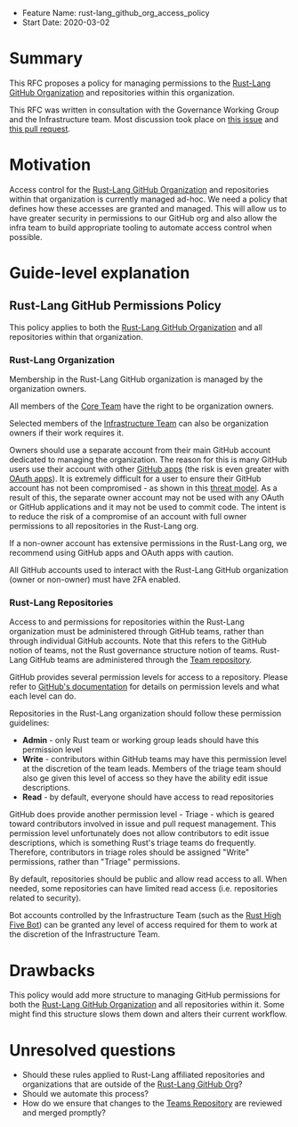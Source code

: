 - Feature Name: rust-lang_github_org_access_policy 
- Start Date: 2020-03-02 

# Summary
[summary]: #summary

This RFC proposes a policy for managing permissions to the [Rust-Lang GitHub Organization](https://www.github.com/rust-lang) and repositories within this organization.

This RFC was written in consultation with the Governance Working Group and the Infrastructure team. Most discussion took place on [this issue](https://github.com/rust-lang/wg-governance) and [this pull request](https://github.com/rust-lang/wg-governance/pull/42).

# Motivation
[motivation]: #motivation

Access control for the [Rust-Lang GitHub Organization](https://www.github.com/rust-lang) and repositories within that organization is currently managed ad-hoc. We need a policy that defines how these accesses are granted and managed. This will allow us to have greater security in permissions to our GitHub org and also allow the infra team to build appropriate tooling to automate access control when possible.

# Guide-level explanation
[guide-level-explanation]: #guide-level-explanation

## Rust-Lang GitHub Permissions Policy
This policy applies to both the [Rust-Lang GitHub Organization](https://github.com/rust-lang/) and all repositories within that organization.

### Rust-Lang Organization

Membership in the Rust-Lang GitHub organization is managed by the organization owners.

All members of the [Core Team](https://github.com/rust-lang/team/blob/master/teams/core.toml) have the right to be organization owners.

Selected members of the [Infrastructure Team](https://github.com/rust-lang/team/blob/master/teams/infra.toml) can also be organization owners if their work requires it.

Owners should use a separate account from their main GitHub account dedicated to managing the organization. The reason for this is many GitHub users use their account with other [GitHub apps](https://developer.github.com/apps/about-apps/#about-github-apps) (the risk is even greater with [OAuth apps](https://developer.github.com/apps/about-apps/#about-oauth-apps)). It is extremely difficult for a user to ensure their GitHub account has not been compromised - as shown in this [threat model](https://github.com/mozilla-services/GitHub-Audit/blob/master/docs/threat.md). As a result of this, the separate owner account may not be used with any OAuth or GitHub applications and it may not be used to commit code. The intent is to reduce the risk of a compromise of an account with full owner permissions to all repositories in the Rust-Lang org.

If a non-owner account has extensive permissions in the Rust-Lang org, we recommend using GitHub apps and OAuth apps with caution.

All GitHub accounts used to interact with the Rust-Lang GitHub organization (owner or non-owner) must have 2FA enabled.

### Rust-Lang Repositories

Access to and permissions for repositories within the Rust-Lang organization must be administered through GitHub teams, rather than through individual GitHub accounts. Note that this refers to the GitHub notion of teams, not the Rust governance structure notion of teams. Rust-Lang GitHub teams are administered through the [Team repository](https://github.com/rust-lang/team).

GitHub provides several permission levels for access to a repository. Please refer to [GitHub's documentation](https://help.github.com/en/github/setting-up-and-managing-organizations-and-teams/repository-permission-levels-for-an-organization) for details on permission levels and what each level can do.

Repositories in the Rust-Lang organization should follow these permission guidelines:

* **Admin** - only Rust team or working group leads should have this permission level
* **Write** - contributors within GitHub teams may have this permission level at the discretion of the team leads. Members of the triage team should also ge given this level of access so they have the ability edit issue descriptions.
* **Read** - by default, everyone should have access to read repositories

GitHub does provide another permission level - Triage - which is geared toward contributors involved in issue and pull request management. This permission level unfortunately does not allow contributors to edit issue descriptions, which is something Rust's triage teams do frequently. Therefore, contributors in triage roles should be assigned "Write" permissions, rather than "Triage" permissions.

By default, repositories should be public and allow read access to all. When needed, some repositories can have limited read access (i.e. repositories related to security). 

Bot accounts controlled by the Infrastructure Team (such as the [Rust High Five Bot](https://github.com/rust-highfive)) can be granted any level of access required for them to work at the discretion of the Infrastructure Team.

# Drawbacks
[drawbacks]: #drawbacks

This policy would add more structure to managing GitHub permissions for both the [Rust-Lang GitHub Organization](https://github.com/rust-lang) and all repositories within it. Some might find this structure slows them down and alters their current workflow.

# Unresolved questions
[unresolved-questions]: #unresolved-questions

- Should these rules applied to Rust-Lang affiliated repositories and organizations that are outside of the [Rust-Lang GitHub Org](https://www.github.com/rustlang)?
- Should we automate this process?
- How do we ensure that changes to the [Teams Repository](https://github.com/rust-lang/team) are reviewed and merged promptly?